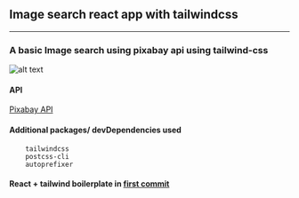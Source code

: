 ## Image search react app with tailwindcss
----


### A basic Image search using pixabay api using tailwind-css


![alt text](https://imgur.com/8igL3yy.png "ss")

#### API 

[Pixabay API](
https://pixabay.com/api/docs/ "Pixabays's docs")


#### Additional packages/ devDependencies used

        tailwindcss
        postcss-cli
        autoprefixer

#### React + tailwind boilerplate in [first commit](https://github.com/tarun-soni/image-search-react/commit/f3aec95ccbb57f51067bcb6e8dbb81421dca3c00)